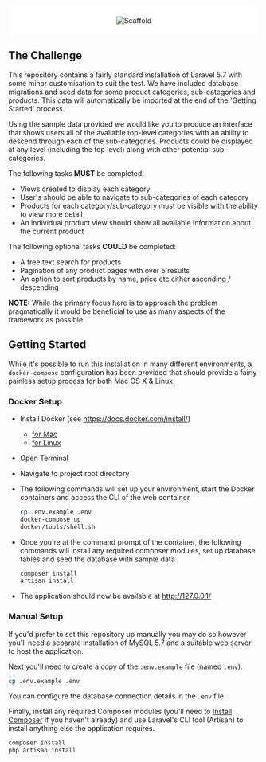 <p align="center" style="background-color: #FFF; padding: 20px;"><img src="https://scaffold.digital/wp-content/themes/scaffold/assets/img/samples/logo.svg" alt="Scaffold"></p>

## The Challenge

This repository contains a fairly standard installation of Laravel 5.7 with some minor customisation to suit the test. We have included database migrations and seed data for some product categories, sub-categories and products. This data will automatically be imported at the end of the 'Getting Started' process.

Using the sample data provided we would like you to produce an interface that shows users all of the available top-level categories with an ability to descend through each of the sub-categories. Products could be displayed at any level (including the top level) along with other potential sub-categories.

The following tasks **MUST** be completed:

* Views created to display each category
* User's should be able to navigate to sub-categories of each category
* Products for each category/sub-category must be visible with the ability to view more detail
* An individual product view should show all available information about the current product

The following optional tasks **COULD** be completed:

* A free text search for products
* Pagination of any product pages with over 5 results
* An option to sort products by name, price etc either ascending / descending

**NOTE:** While the primary focus here is to approach the problem pragmatically it would be beneficial to use as many aspects of the framework as possible.

## Getting Started

While it's possible to run this installation in many different environments, a `docker-compose` configuration has been provided that should provide a fairly painless setup process for both Mac OS X & Linux.

### Docker Setup

* Install Docker (see https://docs.docker.com/install/)
  * [for Mac](https://docs.docker.com/docker-for-mac/install/)
  * [for Linux](https://docs.docker.com/install/)
* Open Terminal
* Navigate to project root directory
* The following commands will set up your environment, start the Docker containers and access the CLI of the web container
  ```bash
  cp .env.example .env
  docker-compose up
  docker/tools/shell.sh
  ```
* Once you're at the command prompt of the container, the following commands will install any required composer modules, set up database tables and seed the database with sample data
  ```bash
  composer install
  artisan install
  ```

* The application should now be available at http://127.0.0.1/

### Manual Setup

If you'd prefer to set this repository up manually you may do so however you'll need a separate installation of MySQL 5.7 and a suitable web server to host the application.

Next you'll need to create a copy of the `.env.example` file (named `.env`).

```bash
cp .env.example .env
```

You can configure the database connection details in the `.env` file.

Finally, install any required Composer modules (you'll need to [Install Composer](https://getcomposer.org/doc/00-intro.md) if you haven't already) and use Laravel's CLI tool (Artisan) to install anything else the application requires.

```bash
composer install
php artisan install
```
